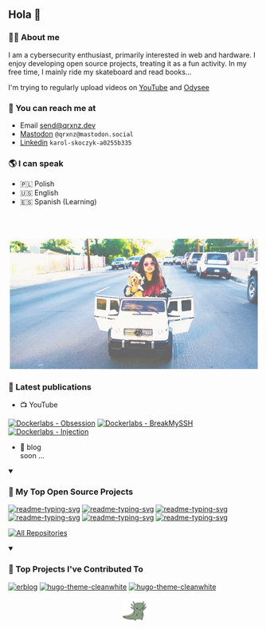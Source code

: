 ## Hola 👋

### 👨‍💻 About me
I am a cybersecurity enthusiast, primarily interested in web and hardware. I enjoy developing open source projects, treating it as a fun activity. In my free time, I mainly ride my skateboard and read books…

I'm trying to regularly upload videos on <a href="https://www.youtube.com/@qrxnz9209">YouTube</a> and <a href="https://odysee.com/@qrxnz:6?r=6t7UjNAVVT5zLF9LhSrzZZ479VWpVXrE">Odysee</a>

### 📨 You can reach me at

* Email send@qrxnz.dev
* [Mastodon](https://mastodon.social@qrxnz) `@qrxnz@mastodon.social`
* [Linkedin](https://www.linkedin.com/in/karol-skoczyk-a0255b335) `karol-skoczyk-a0255b335`

### 🌎 I can speak

* 🇵🇱 Polish
* 🇺🇸 English
* 🇪🇸 Spanish (Learning)

<p align="center" style="padding-top: 5%;">
  <img src="./img/snow-tha-product-claudia-alexandra-feliciano.gif" style="padding-top: 5%;"/>
</p>

### 📣 Latest publications

- 📺 YouTube
<!-- BEGIN YOUTUBE-CARDS -->
[![Dockerlabs - Obsession](https://ytcards.demolab.com/?id=yWcl5kkbgGk&title=Dockerlabs+-+Obsession&lang=en&timestamp=1728817181&background_color=%230d1117&title_color=%23ffffff&stats_color=%23dedede&max_title_lines=1&width=250&border_radius=5 "Dockerlabs - Obsession")](https://www.youtube.com/watch?v=yWcl5kkbgGk)
[![Dockerlabs - BreakMySSH](https://ytcards.demolab.com/?id=wMGoQ6KicSw&title=Dockerlabs+-+BreakMySSH&lang=en&timestamp=1727699661&background_color=%230d1117&title_color=%23ffffff&stats_color=%23dedede&max_title_lines=1&width=250&border_radius=5 "Dockerlabs - BreakMySSH")](https://www.youtube.com/watch?v=wMGoQ6KicSw)
[![Dockerlabs - Injection](https://ytcards.demolab.com/?id=wAH4WBRhWT4&title=Dockerlabs+-+Injection&lang=en&timestamp=1727200672&background_color=%230d1117&title_color=%23ffffff&stats_color=%23dedede&max_title_lines=1&width=250&border_radius=5 "Dockerlabs - Injection")](https://www.youtube.com/watch?v=wAH4WBRhWT4)
<!-- END YOUTUBE-CARDS -->

- 📃 blog  
soon ...

<details open> 
  <summary><h3>📘 My Top Open Source Projects</h3></summary>

  <!-- Repo info cards - https://github.com/anuraghazra/github-readme-stats -->
  <!-- Small repo cards (fork) - https://github.com/DenverCoder1/github-readme-stats -->
  <p align="left">
    <a href="https://github.com/qrxnz/dotfiles"><img width="278" src="https://denvercoder1-github-readme-stats.vercel.app/api/pin/?username=qrxnz&repo=dotfiles&theme=react&bg_color=1F222E&title_color=F85D7F&hide_border=true&icon_color=F8D866&show_icons=false" alt="readme-typing-svg"></a>
    <a href="https://github.com/qrxnz/nveem"><img width="278" src="https://denvercoder1-github-readme-stats.vercel.app/api/pin/?username=qrxnz&repo=nveem&theme=react&bg_color=1F222E&title_color=F85D7F&hide_border=true&icon_color=F8D866&show_icons=false" alt="readme-typing-svg"></a>
     <a href="https://github.com/qrxnz/stego-toolkit-nix"><img width="278" src="https://denvercoder1-github-readme-stats.vercel.app/api/pin/?username=qrxnz&repo=stego-toolkit-nix&theme=react&bg_color=1F222E&title_color=F85D7F&hide_border=true&icon_color=F8D866&show_icons=false" alt="readme-typing-svg"></a>
    <a href="https://github.com/qrxnz/blog"><img width="278" src="https://denvercoder1-github-readme-stats.vercel.app/api/pin/?username=qrxnz&repo=blog&theme=react&bg_color=1F222E&title_color=F85D7F&hide_border=true&icon_color=F8D866&show_icons=false" alt="readme-typing-svg"></a>
    <a href="https://github.com/qrxnz/qrack"><img width="278" src="https://denvercoder1-github-readme-stats.vercel.app/api/pin/?username=qrxnz&repo=qrack&theme=react&bg_color=1F222E&title_color=F85D7F&hide_border=true&icon_color=F8D866&show_icons=false" alt="readme-typing-svg"></a>
    <a href="https://github.com/qrxnz/jsh"><img width="278" src="https://denvercoder1-github-readme-stats.vercel.app/api/pin/?username=qrxnz&repo=jsh&theme=react&bg_color=1F222E&title_color=F85D7F&hide_border=true&icon_color=F8D866&show_icons=false" alt="readme-typing-svg"></a>
  </p>

  <a href="https://github.com/qrxnz?tab=repositories"><img alt="All Repositories" title="All Repositories" src="https://custom-icon-badges.demolab.com/badge/-Click%20Here%20For%20All%20My%20Repos-1F222E?style=for-the-badge&logoColor=white&logo=repo"/></a>
</details>

<details open> 
  <summary><h3>📕 Top Projects I've Contributed To</h3></summary>

  <!-- Small repo cards https://github.com/DenverCoder1/github-readme-stats (fork of anuraghazra/github-readme-stats) -->
  <p align="left">
    <a href="https://github.com/ertuil/erblog"><img width="278" src="https://denvercoder1-github-readme-stats.vercel.app/api/pin/?username=ertuil&repo=erblog&theme=react&bg_color=1F222E&title_color=F85D7F&hide_border=true&icon_color=F8D866&show_icons=false&show_description=false" alt="erblog"></a>
    <a href="https://github.com/zhaohuabing/hugo-theme-cleanwhite"><img width="278" src="https://denvercoder1-github-readme-stats.vercel.app/api/pin/?username=zhaohuabing&repo=hugo-theme-cleanwhite&theme=react&bg_color=1F222E&title_color=F85D7F&hide_border=true&icon_color=F8D866&show_icons=false&show_description=false" alt="hugo-theme-cleanwhite"></a>
    <a href="https://github.com/arakkkkk/kanban.nvim"><img width="278" src="https://denvercoder1-github-readme-stats.vercel.app/api/pin/?username=arakkkkk&repo=kanban.nvim&theme=react&bg_color=1F222E&title_color=F85D7F&hide_border=true&icon_color=F8D866&show_icons=false&show_description=false" alt="hugo-theme-cleanwhite"></a>
  </p>
</details>

<p align="center">
  <img src="./img/abiera-axolotl.gif" width="10%"/>
</p>
